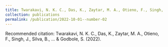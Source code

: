 ```yaml
---
title: Twarakavi, N. K. C., Das, K., Zaytar, M. A., Otieno, F., Singh, J., Silva, B., ... & Godbole, S. (2022).
collection: publications
permalink: /publication/2022-10-01--number-02
---
```


Recommended citation: Twarakavi, N. K. C., Das, K., Zaytar, M. A., Otieno, F., Singh, J., Silva, B., ... & Godbole, S. (2022).
